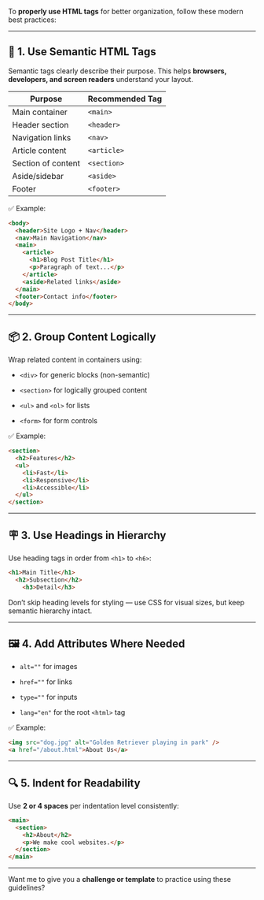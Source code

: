 To **properly use HTML tags** for better organization, follow these modern best practices:

---

## 🧱 1. Use Semantic HTML Tags

Semantic tags clearly describe their purpose. This helps **browsers, developers, and screen readers** understand your layout.

|Purpose|Recommended Tag|
|---|---|
|Main container|`<main>`|
|Header section|`<header>`|
|Navigation links|`<nav>`|
|Article content|`<article>`|
|Section of content|`<section>`|
|Aside/sidebar|`<aside>`|
|Footer|`<footer>`|

✅ Example:

```html
<body>
  <header>Site Logo + Nav</header>
  <nav>Main Navigation</nav>
  <main>
    <article>
      <h1>Blog Post Title</h1>
      <p>Paragraph of text...</p>
    </article>
    <aside>Related links</aside>
  </main>
  <footer>Contact info</footer>
</body>
```

---

## 📦 2. Group Content Logically

Wrap related content in containers using:

- `<div>` for generic blocks (non-semantic)
    
- `<section>` for logically grouped content
    
- `<ul>` and `<ol>` for lists
    
- `<form>` for form controls
    

✅ Example:

```html
<section>
  <h2>Features</h2>
  <ul>
    <li>Fast</li>
    <li>Responsive</li>
    <li>Accessible</li>
  </ul>
</section>
```

---

## 🪧 3. Use Headings in Hierarchy

Use heading tags in order from `<h1>` to `<h6>`:

```html
<h1>Main Title</h1>
  <h2>Subsection</h2>
    <h3>Detail</h3>
```

Don’t skip heading levels for styling — use CSS for visual sizes, but keep semantic hierarchy intact.

---

## 🖼️ 4. Add Attributes Where Needed

- `alt=""` for images
    
- `href=""` for links
    
- `type=""` for inputs
    
- `lang="en"` for the root `<html>` tag
    

✅ Example:

```html
<img src="dog.jpg" alt="Golden Retriever playing in park" />
<a href="/about.html">About Us</a>
```

---

## 🔍 5. Indent for Readability

Use **2 or 4 spaces** per indentation level consistently:

```html
<main>
  <section>
    <h2>About</h2>
    <p>We make cool websites.</p>
  </section>
</main>
```

---

Want me to give you a **challenge or template** to practice using these guidelines?